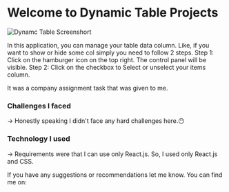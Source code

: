 # Welcome to Dynamic Table Projects
![Dynamc Table Screenshort](https://firebasestorage.googleapis.com/v0/b/property-sell-401819.appspot.com/o/assignment%20ss.png?alt=media&token=604c9d9a-2148-4ef2-ac9e-77f75ef68f1c)

In this application, you can manage your table data column. Like, if you want to show or hide some col simply you need to follow 2 steps.
Step 1: Click on the hamburger icon on the top right. The control panel will be visible.
Step 2: Click on the checkbox to Select or unselect your items column.

It was a company assignment task that was given to me.


### Challenges I faced
-> Honestly speaking I didn't face any hard challenges here.😶

### Technology I used
-> Requirements were that I can use only React.js. So, I used only React.js and CSS.

If you have any suggestions or recommendations let me know. You can find me on: 





